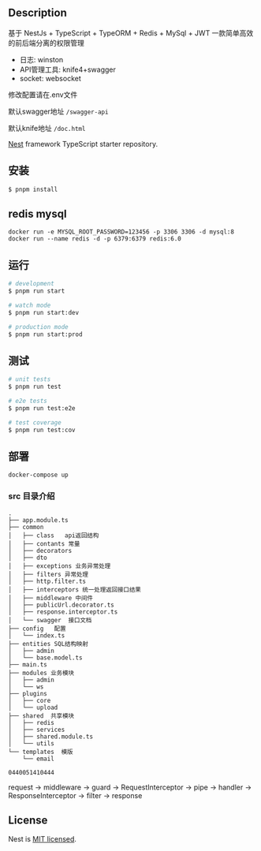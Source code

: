 ## Description
基于 NestJs + TypeScript + TypeORM + Redis + MySql + JWT 一款简单高效的前后端分离的权限管理

- 日志: winston
- API管理工具: knife4+swagger
- socket: websocket

修改配置请在.env文件

默认swagger地址
`/swagger-api`

默认knife地址
`/doc.html`

[Nest](https://github.com/nestjs/nest) framework TypeScript starter repository.

## 安装

```bash
$ pnpm install
```
## redis mysql
`docker run -e MYSQL_ROOT_PASSWORD=123456 -p 3306 3306 -d mysql:8`
`docker run --name redis -d -p 6379:6379 redis:6.0`

## 运行

```bash
# development
$ pnpm run start

# watch mode
$ pnpm run start:dev

# production mode
$ pnpm run start:prod
```

## 测试

```bash
# unit tests
$ pnpm run test

# e2e tests
$ pnpm run test:e2e

# test coverage
$ pnpm run test:cov
```

## 部署
```shell
docker-compose up

```


### src 目录介绍
```
.
├── app.module.ts
├── common
│   ├── class   api返回结构
│   ├── contants 常量
│   ├── decorators 
│   ├── dto
│   ├── exceptions 业务异常处理
│   ├── filters 异常处理
│   ├── http.filter.ts
│   ├── interceptors 统一处理返回接口结果
│   ├── middleware 中间件
│   ├── publicUrl.decorator.ts
│   ├── response.interceptor.ts
│   └── swagger  接口文档
├── config   配置
│   └── index.ts
├── entities SQL结构映射
│   ├── admin
│   └── base.model.ts
├── main.ts
├── modules 业务模块
│   ├── admin
│   └── ws
├── plugins
│   ├── core
│   └── upload
├── shared  共享模块
│   ├── redis
│   ├── services
│   ├── shared.module.ts
│   └── utils
└── templates  模版
    └── email
```

`0440051410444`

request -> middleware -> guard -> RequestInterceptor -> pipe ->  handler -> ResponseInterceptor -> filter -> response

## License

Nest is [MIT licensed](LICENSE).
